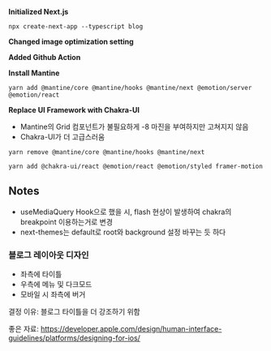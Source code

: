 **Initialized Next.js**
```
npx create-next-app --typescript blog
```

**Changed image optimization setting**

**Added Github Action**

**Install Mantine**
```
yarn add @mantine/core @mantine/hooks @mantine/next @emotion/server @emotion/react
```

**Replace UI Framework with Chakra-UI**
- Mantine의 Grid 컴포넌트가 불필요하게 -8 마진을 부여하지만 고쳐지지 않음
- Chakra-UI가 더 고급스러움
```
yarn remove @mantine/core @mantine/hooks @mantine/next
```
```
yarn add @chakra-ui/react @emotion/react @emotion/styled framer-motion
```

## Notes
- useMediaQuery Hook으로 했을 시, flash 현상이 발생하여 chakra의 breakpoint 이용하는거로 변경
- next-themes는 default로 root와 background 설정 바꾸는 듯 하다

### 블로그 레이아웃 디자인
- 좌측에 타이틀
- 우측에 메뉴 및 다크모드
- 모바일 시 좌측에 버거

결정 이유: 블로그 타이틀을 더 강조하기 위함

좋은 자료:
https://developer.apple.com/design/human-interface-guidelines/platforms/designing-for-ios/
